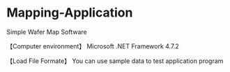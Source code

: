# Mapping-Application
Simple Wafer Map Software

【Computer environment】
Microsoft .NET Framework 4.7.2

【Load File Formate】
You can use sample data to test application program

